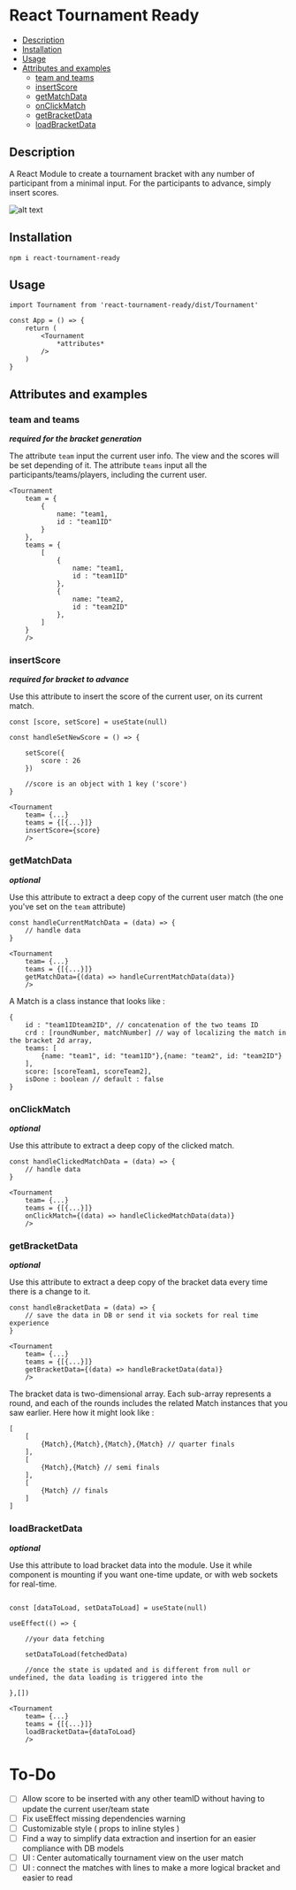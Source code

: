 # React Tournament Ready

* [Description](#description)
* [Installation](#installation)
* [Usage](#usage)
* [Attributes and examples](#attributes-and-examples)
    * [team and teams](#team-and-teams)
    * [insertScore](#insertScore)
    * [getMatchData](#getMatchData)
    * [onClickMatch](#onClickMatch)
    * [getBracketData](#getBracketData)
    * [loadBracketData](#loadBracketData)

## Description

A React Module to create a tournament bracket with any number of participant from a minimal input.
For the participants to advance, simply insert scores.

![alt text](https://res.cloudinary.com/degvncmzn/image/upload/v1618245456/Screenshot_2021-04-12_at_18.37.11_es3zwz.png)

## Installation

`npm i react-tournament-ready`

## Usage

```
import Tournament from 'react-tournament-ready/dist/Tournament'

const App = () => {
    return (
        <Tournament 
            *attributes*
        />
    )
}
```

## Attributes and examples

### team and teams
***required for the bracket generation***

The attribute `team` input the current user info. The view and the scores will be set depending of it.
The attribute `teams` input all the participants/teams/players, including the current user.

```
<Tournament 
    team = {
        {
            name: "team1,
            id : "team1ID"
        }   
    },
    teams = {
        [
            {
                name: "team1,
                id : "team1ID"
            },
            {
                name: "team2,
                id : "team2ID"
            },
        ]
    }
    />
```
### insertScore
***required for bracket to advance***

Use this attribute to insert the score of the current user, on its current match.

```
const [score, setScore] = useState(null)

const handleSetNewScore = () => {

    setScore({
        score : 26
    })

    //score is an object with 1 key ('score')
}

<Tournament 
    team= {...}
    teams = {[{...}]}
    insertScore={score}
    />
```

### getMatchData
***optional***

Use this attribute to extract a deep copy of the current user match (the one you've set on the `team` attribute)

```
const handleCurrentMatchData = (data) => {
    // handle data
}

<Tournament 
    team= {...}
    teams = {[{...}]}
    getMatchData={(data) => handleCurrentMatchData(data)}
    />
```

A Match is a class instance that looks like :

```
{
    id : "team1IDteam2ID", // concatenation of the two teams ID
    crd : [roundNumber, matchNumber] // way of localizing the match in the bracket 2d array,
    teams: [
        {name: "team1", id: "team1ID"},{name: "team2", id: "team2ID"}
    ],
    score: [scoreTeam1, scoreTeam2],
    isDone : boolean // default : false
}
```

### onClickMatch
***optional***

Use this attribute to extract a deep copy of the clicked match.

```
const handleClickedMatchData = (data) => {
    // handle data
}

<Tournament 
    team= {...}
    teams = {[{...}]}
    onClickMatch={(data) => handleClickedMatchData(data)}
    />
```

### getBracketData
***optional***

Use this attribute to extract a deep copy of the bracket data every time there is a change to it.

```
const handleBracketData = (data) => {
    // save the data in DB or send it via sockets for real time experience
}

<Tournament 
    team= {...}
    teams = {[{...}]}
    getBracketData={(data) => handleBracketData(data)}
    />
```

The bracket data is two-dimensional array. Each sub-array represents a round, and each of the rounds includes the related Match instances that you saw earlier.
Here how it might look like : 

```
[
    [
        {Match},{Match},{Match},{Match} // quarter finals
    ],
    [
        {Match},{Match} // semi finals
    ],
    [
        {Match} // finals
    ]
]
```

### loadBracketData
***optional***

Use this attribute to load bracket data into the module. Use it while component is mounting if you want one-time update, or with web sockets for real-time.

```

const [dataToLoad, setDataToLoad] = useState(null)

useEffect(() => {

    //your data fetching

    setDataToLoad(fetchedData)

    //once the state is updated and is different from null or undefined, the data loading is triggered into the

},[])

<Tournament 
    team= {...}
    teams = {[{...}]}
    loadBracketData={dataToLoad}
    />
```

# To-Do

- [ ] Allow score to be inserted with any other teamID without having to update the current user/team state
- [ ] Fix useEffect missing dependencies warning
- [ ] Customizable style ( props to inline styles )
- [ ] Find a way to simplify data extraction and insertion for an easier compliance with DB models
- [ ] UI : Center automatically tournament view on the user match
- [ ] UI : connect the matches with lines to make a more logical bracket and easier to read
